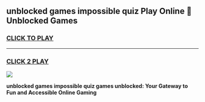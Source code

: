 
## unblocked games impossible quiz Play Online 👋 Unblocked Games
<h3>
<a href="https://premium.freeplayer.one?title=unblocked_games_impossible_quiz&ref=19F">CLICK TO PLAY</a></h3>
<hr>

<h3>
<a href="https://premium.freeplayer.one?title=unblocked_games_impossible_quiz&ref=19F">CLICK 2 PLAY</a>
  
</h3>

<a href="https://premium.freeplayer.one?title=unblocked_games_impossible_quiz&ref=19F"><img src="https://clearcache.store/games.png"></a>


**unblocked games impossible quiz games unblocked: Your Gateway to Fun and Accessible Online Gaming**
